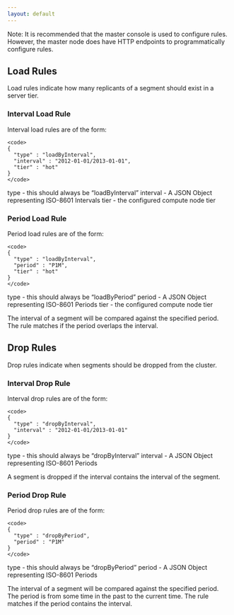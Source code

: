 ```yaml
---
layout: default
---
```

Note: It is recommended that the master console is used to configure rules. However, the master node does have HTTP endpoints to programmatically configure rules.

Load Rules
----------

Load rules indicate how many replicants of a segment should exist in a server tier.

### Interval Load Rule

Interval load rules are of the form:

    <code>
    {
      "type" : "loadByInterval",
      "interval" : "2012-01-01/2013-01-01",
      "tier" : "hot"
    }
    </code>

type - this should always be “loadByInterval”
interval - A JSON Object representing ISO-8601 Intervals
tier - the configured compute node tier

### Period Load Rule

Period load rules are of the form:

    <code>
    {
      "type" : "loadByInterval",
      "period" : "P1M",
      "tier" : "hot"
    }
    </code>

type - this should always be “loadByPeriod”
period - A JSON Object representing ISO-8601 Periods
tier - the configured compute node tier

The interval of a segment will be compared against the specified period. The rule matches if the period overlaps the interval.

Drop Rules
----------

Drop rules indicate when segments should be dropped from the cluster.

### Interval Drop Rule

Interval drop rules are of the form:

    <code>
    {
      "type" : "dropByInterval",
      "interval" : "2012-01-01/2013-01-01"
    }
    </code>

type - this should always be “dropByInterval”
interval - A JSON Object representing ISO-8601 Periods

A segment is dropped if the interval contains the interval of the segment.

### Period Drop Rule

Period drop rules are of the form:

    <code>
    {
      "type" : "dropByPeriod",
      "period" : "P1M"
    }
    </code>

type - this should always be “dropByPeriod”
period - A JSON Object representing ISO-8601 Periods

The interval of a segment will be compared against the specified period. The period is from some time in the past to the current time. The rule matches if the period contains the interval.
